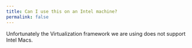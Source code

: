 ```yaml
---
title: Can I use this on an Intel machine?
permalink: false
---
```


Unfortunately the Virtualization framework we are using does not support Intel Macs.